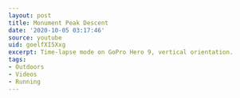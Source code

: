 ```yaml
---
layout: post
title: Monument Peak Descent
date: '2020-10-05 03:17:46'
source: youtube
uid: goelfXI5Xxg
excerpt: Time-lapse mode on GoPro Hero 9, vertical orientation.
tags:
- Outdoors
- Videos
- Running
---
```

